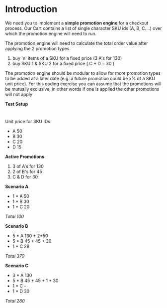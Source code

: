 # Introduction

We need you to implement a **simple promotion engine** for a checkout process. Our Cart contains a list of single character
SKU ids (A, B, C. ..) over which the promotion engine will need to run.

The promotion engine will need to calculate the total order value after applying the 2 promotion types

1. buy 'n' items of a SKU for a fixed price (3 A's for 130)
2. buy SKU 1 & SKU 2 for a fixed price ( C + D = 30 )

The promotion engine should be modular to allow for more promotion types to be added at a later date (e.g. a future promotion could be x% of a SKU unit price). For this coding exercise you can assume that the promotions will be mutually exclusive; in other words if one is applied the other
promotions will not apply

**Test Setup**

# 
Unit price for SKU IDs

* A 50
* B 30
* C 20
* D 15

**Active Promotions**
1. 3 of A's for 130
2. 2 of B's for 45
3. C & D for  30

**Scenario A**
* 1 * A 50
* 1 * B 30
* 1 * C 20

*Total 100*

**Scenario B**
 
* 5 * A 130 + 2*50
* 5 * B 45 + 45 + 30
* 1 * C 28

*Total 370*

**Scenario C**
* 3 * A 130
* 5 * B 45 + 45 + 1 * 30
* 1 * C -
* 1 * D 30

*Total 280*